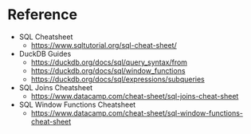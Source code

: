 # Reference

- SQL Cheatsheet
  - https://www.sqltutorial.org/sql-cheat-sheet/
- DuckDB Guides
  - https://duckdb.org/docs/sql/query_syntax/from
  - https://duckdb.org/docs/sql/window_functions
  - https://duckdb.org/docs/sql/expressions/subqueries
- SQL Joins Cheatsheet
  - https://www.datacamp.com/cheat-sheet/sql-joins-cheat-sheet
- SQL Window Functions Cheatsheet
  - https://www.datacamp.com/cheat-sheet/sql-window-functions-cheat-sheet
